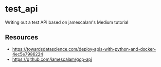 # test_api
Writing out a test API based on jamescalam's Medium tutorial

## Resources
- https://towardsdatascience.com/deploy-apis-with-python-and-docker-4ec5e7986224
- https://github.com/jamescalam/gcp-api